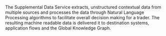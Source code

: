 The Supplemental Data Service extracts, unstructured contextual data from multiple sources and processes the data through Natural Language Processing algorithms to facilitate overall decision making for a trader. The resulting machine readable data is delivered it to destination systems, application flows and the Global Knowledge Graph.
